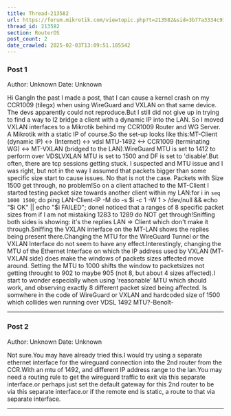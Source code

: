 ```yaml
---
title: Thread-213582
url: https://forum.mikrotik.com/viewtopic.php?t=213582&sid=3b77a3334c914448dbbc02bfdff4c3aa
thread_id: 213582
section: RouterOS
post_count: 2
date_crawled: 2025-02-03T13:09:51.185542
---
```


### Post 1
Author: Unknown
Date: Unknown

Hi GangIn the past I made a post, that I can cause a kernel crash on my CCR1009 (tilegx) when using WireGuard and VXLAN on that same device. The devs apparently could not reproduce.But I still did not give up in trying to find a way to l2 bridge a client with a dynamic IP into the LAN. So I moved VXLAN interfaces to a Mikrotik behind my CCR1009 Router and WG Server. A Mikrotik with a static IP of course.So the set-up looks like this:MT-Client (dynamic IP) <-> (Internet) <-> vdsl MTU-1492 <-> CCR1009 (terminating WG) <-> MT-VXLAN (bridged to the LAN).WireGuard MTU is set to 1412 to perform over VDSLVXLAN MTU is set to 1500 and DF is set to 'disable'.But often, there are tcp sessions getting stuck. I suspected and MTU issue and I was right, but not in the way I assumed that packets bigger than some specific size start to cause issues. No that is not the case. Packets with Size 1500 get through, no problem!So on a client attached to the MT-Client I started testing packet size towards another client within my LAN:for i in `seq 1000 1500`; do ping LAN-Client-IP -M do -s $i -c 1 -W 1 > /dev/null && echo "$i OK" || echo "$i FAILED"; doneI noticed that a ranges of 8 specific packet sizes from if I am not mistaking 1283 to 1289 do NOT get through!Sniffing both sides is showing: it's the replies LAN => Client which don't make it through.Sniffing the VXLAN interface on the MT-LAN shows the replies being present there.Changing the MTU for the WireGuard Tunnel or the VXLAN Interface do not seem to have any effect.Interestingly, changing the MTU of the Ethernet Interface on which the IP address used by VXLAN (MT-VXLAN side) does make the windows of packets sizes affected move around. Setting the MTU to 1000 shifts the window to packetsizes not getting throught to 902 to maybe 905 (not 8, but about 4 sizes affected).I start to wonder especially when using 'reasonable' MTU which should work, and observing exactly 8 different packet sized being affected. Is somwhere in the code of WireGuard or VXLAN and hardcoded size of 1500 which collides wen running over VDSL 1492 MTU?-Benoît-

---
### Post 2
Author: Unknown
Date: Unknown

Not sure.You may have already tried this.I would try using a separate ethernet interface for the wireguard connection into the 2nd router from the CCR.With an mtu of 1492, and different IP address range to the lan.You may need a routing rule to get the wireguard traffic to exit via this separate interface.or perhaps just set the default gateway for this 2nd router to be via this separate interface.or if the remote end is static, a route to that via separate interface.

---
